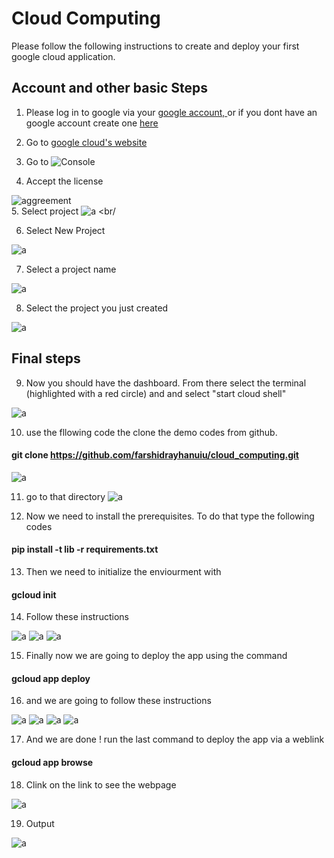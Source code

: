 # Cloud Computing

Please follow the following instructions to create and deploy your first google cloud application. 

## Account and other basic Steps
1. Please log in to google via your <a href="https://accounts.google.com/signin/v2/identifier?service=mail&passive=true&rm=false&continue=https%3A%2F%2Fmail.google.com%2Fmail%2F&ss=1&scc=1&ltmpl=default&ltmplcache=2&emr=1&osid=1&flowName=GlifWebSignIn&flowEntry=ServiceLogin">google account, </a> or if you dont have an google account create one <a href="https://accounts.google.com/signup/v2/webcreateaccount?hl=en&flowName=GlifWebSignIn&flowEntry=SignUp">here</a> 

2. Go to <a href="https://cloud.google.com">google cloud's website</a>
3. Go to ![Console](https://raw.githubusercontent.com/farshidrayhanuiu/cloud_computing/master/misc/1.PNG)
4. Accept the license 

  
![aggreement](https://raw.githubusercontent.com/farshidrayhanuiu/cloud_computing/master/misc/2.PNG)  
5. Select project ![a](https://raw.githubusercontent.com/farshidrayhanuiu/cloud_computing/master/misc/3.PNG)    <br/
  
  
6. Select New Project    

  
![a](https://raw.githubusercontent.com/farshidrayhanuiu/cloud_computing/master/misc/4.PNG)  

7. Select a project name  


![a](https://raw.githubusercontent.com/farshidrayhanuiu/cloud_computing/master/misc/5.PNG)  


8. Select the project you just created    

![a](https://raw.githubusercontent.com/farshidrayhanuiu/cloud_computing/master/misc/18.PNG)    


## Final steps

9. Now you should have the dashboard. From there select the terminal (highlighted with a red circle) and and select "start cloud shell"   


![a](https://raw.githubusercontent.com/farshidrayhanuiu/cloud_computing/master/misc/6.PNG)

10. use the fllowing code the clone the demo codes from github.
 #### git clone https://github.com/farshidrayhanuiu/cloud_computing.git
![a](https://raw.githubusercontent.com/farshidrayhanuiu/cloud_computing/master/misc/27.PNG)

11. go to that directory 
![a](https://raw.githubusercontent.com/farshidrayhanuiu/cloud_computing/master/misc/8.PNG)

12. Now we need to install the prerequisites. To do that type the following codes  
#### pip install -t lib -r requirements.txt
13. Then we need to initialize the enviourment with 
#### gcloud init  





14. Follow these instructions 

  
![a](https://raw.githubusercontent.com/farshidrayhanuiu/cloud_computing/master/misc/14.PNG)
![a](https://raw.githubusercontent.com/farshidrayhanuiu/cloud_computing/master/misc/15.PNG)
![a](https://raw.githubusercontent.com/farshidrayhanuiu/cloud_computing/master/misc/16.PNG)


15. Finally now we are going to deploy the app using the command
#### gcloud app deploy

16. and we are going to follow these instructions


![a](https://raw.githubusercontent.com/farshidrayhanuiu/cloud_computing/master/misc/9.PNG)
![a](https://raw.githubusercontent.com/farshidrayhanuiu/cloud_computing/master/misc/10.PNG)
![a](https://raw.githubusercontent.com/farshidrayhanuiu/cloud_computing/master/misc/11.PNG)
![a](https://raw.githubusercontent.com/farshidrayhanuiu/cloud_computing/master/misc/12.PNG)



17. And we are done ! run the last command to deploy the app via a weblink
#### gcloud app browse

18. Clink on the link to see the webpage 
  
  
![a](https://raw.githubusercontent.com/farshidrayhanuiu/cloud_computing/master/misc/17.PNG)

19. Output  

  
  
  
![a](https://raw.githubusercontent.com/farshidrayhanuiu/cloud_computing/master/misc/19.PNG)




  



